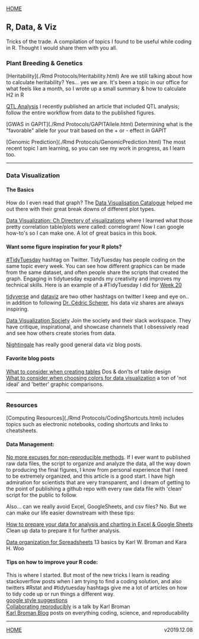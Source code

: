 [HOME](./index.html)

## R, Data, & Viz     
Tricks of the trade. A compilation of topics I found to be useful while coding in R. Thought I would share them with you all.    

### Plant Breeding & Genetics  
[Heritability](./Rmd Protocols/Heritability.html) Are we still talking about how to calculate heritability? Yes... yes we are. It's been a topic in our office for what feels like a month, so I wrote up a small summary & how to calculate H2 in R   

[QTL Analysis](http://rpubs.com/shantel-martinez/ERA8-Mapping) I recently published an article that included QTL analysis; follow the entire workflow from data to the published figures.     

[GWAS in GAPIT](./Rmd Protocols/GAPITAllele.html) Determining what is the "favorable" allele for your trait based on the + or - effect in GAPIT    

[Genomic Prediction](./Rmd Protocols/GenomicPrediction.html) The most recent topic I am learning, so you can see my work in progress, as I learn too.      

---------
### Data Visualization   
#### The Basics  
How do I even read that graph? The [Data Visualisation Catalogue](https://datavizcatalogue.com/) helped me out there with their great break downs of different plot types.   

[Data Visualization: Ch Directory of visualizations](https://serialmentor.com/dataviz/directory-of-visualizations.html) where I learned what those pretty correlation table/plots were called: correlogram! Now I can google how-to's so I can make one. A lot of great basics in this book.  

#### Want some figure inspiration for your R plots?   
[#TidyTuesday](https://twitter.com/search?q=%23TidyTuesday&src=tyah) hashtag on Twitter. TidyTuesday has people coding on the same topic every week. You can see how different graphics can be made from the same dataset, and often people share the scripts that created the graph. Engaging in tidytuesday expands my creativity and improves my technical skills. Here is an example of a #TidyTuesday I did for [Week 20](https://nbviewer.jupyter.org/github/shantel-martinez/shantel-martinez.github.io/blob/master/Rmd%20Protocols/TidyTuesdayWk20.html)  

[tidyverse](https://twitter.com/search?q=%23tidyverse&src=tyah) and [dataviz](https://twitter.com/search?q=%23dataviz&src=typd) are two other hashtags on twitter I keep and eye on.. in addition to following [Dr. Cédric Scherer](https://twitter.com/CedScherer), his data viz shares are always inspiring.     

[Data Visualization Society](https://www.datavisualizationsociety.com/) Join the society and their slack workspace. They have critique, inspirational, and showcase channels that I obsessively read and see how others create stories from data.

[Nightingale](https://medium.com/nightingale) has really good general data viz blog posts.  

#### Favorite blog posts     
[What to consider when creating tables](https://blog.datawrapper.de/guide-what-to-consider-when-creating-tables/) Dos & don’ts of table design  
[What to consider when choosing colors for data visualization](https://blog.datawrapper.de/colors/) a ton of 'not ideal' and 'better' graphic comparisons.     

-----
### Resources  
[Computing Resources](./Rmd Protocols/CodingShortcuts.html) includes topics such as electronic notebooks, coding shortcuts and links to cheatsheets.      

#### Data Management:  
[No more excuses for non-reproducible methods](https://www.nature.com/articles/d41586-018-06008-w?utm_source=twt_nr&utm_medium=social&utm_campaign=NNPnature). If I ever want to published raw data files, the script to organize and analyze the data, all the way down to producing the final figures, I know from personal experience that I need to be extremely organized, and this article is a good start. I have high admiration for scientists that are very transparent, and I dream of getting to the point of publishing a github repo with every raw data file with 'clean' script for the public to follow.  

Also... can we really avoid Excel, GoogleSheets, and csv files? No. But we can make our life easier downstream with these tips:

[How to prepare your data for analysis and charting in Excel & Google Sheets](https://blog.datawrapper.de/prepare-and-clean-up-data-for-data-visualization/) Clean up data to prepare it for further analysis.    

[Data organization for Spreadsheets](https://www.tandfonline.com/doi/full/10.1080/00031305.2017.1375989) 13 basics by Karl W. Broman and Kara H. Woo 

#### Tips on how to improve your R code:     
This is where I started. But most of the new tricks I learn is reading stackoverflow posts when I am trying to find a coding solution, and also twitters #Rstat and #tidytuesday hashtags give me a lot of articles on how to tidy code up or run things a different way.  
[google style suggestions](https://google.github.io/styleguide/Rguide.html)     
[Collaborating reproducibly](https://www.biostat.wisc.edu/~kbroman/presentations/rrcollab.pdf) is a talk by Karl Broman        
[Karl Broman Blog](https://kbroman.org/blog/) posts on everything coding, science, and reproducability   

----------  
[HOME](./index.html) <span style="float:right;">  v2019.12.08  </span>   
